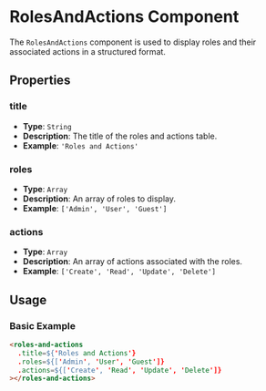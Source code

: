 # RolesAndActions Component

The `RolesAndActions` component is used to display roles and their associated actions in a structured format.

## Properties

### title

- **Type**: `String`
- **Description**: The title of the roles and actions table.
- **Example**: `'Roles and Actions'`

### roles

- **Type**: `Array`
- **Description**: An array of roles to display.
- **Example**: `['Admin', 'User', 'Guest']`

### actions

- **Type**: `Array`
- **Description**: An array of actions associated with the roles.
- **Example**: `['Create', 'Read', 'Update', 'Delete']`

## Usage

### Basic Example

```html
<roles-and-actions
  .title=${'Roles and Actions'}
  .roles=${['Admin', 'User', 'Guest']}
  .actions=${['Create', 'Read', 'Update', 'Delete']}
></roles-and-actions>
